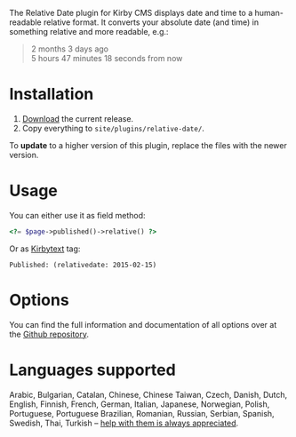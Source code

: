 The Relative Date plugin for Kirby CMS displays date and time to a human-readable relative format. It converts your absolute date (and time) in something relative and more readable, e.g.: 

> 2 months 3 days ago  
> 5 hours 47 minutes 18 seconds from now  

# Installation
1. [Download](https://github.com/distantnative/relative-date/archive/master.zip) the current release.
2. Copy everything to `site/plugins/relative-date/`.

To **update** to a higher version of this plugin, replace the files with the newer version.

# Usage
You can either use it as field method:
```php
<?= $page->published()->relative() ?>
```

Or as [Kirbytext](http://getkirby.com/docs/content/text) tag:
```
Published: (relativedate: 2015-02-15)
```

# Options

You can find the full information and documentation of all options over at the [Github repository](https://github.com/distantnative/relative-date).


# Languages supported

Arabic, Bulgarian, Catalan, Chinese, Chinese Taiwan, Czech, Danish, Dutch, English, Finnish, French, German, Italian, Japanese, Norwegian, Polish, Portuguese, Portuguese Brazilian, Romanian, Russian, Serbian, Spanish, Swedish, Thai, Turkish – [help with them is always appreciated](https://github.com/distantnative/relative-date/issues/32).
